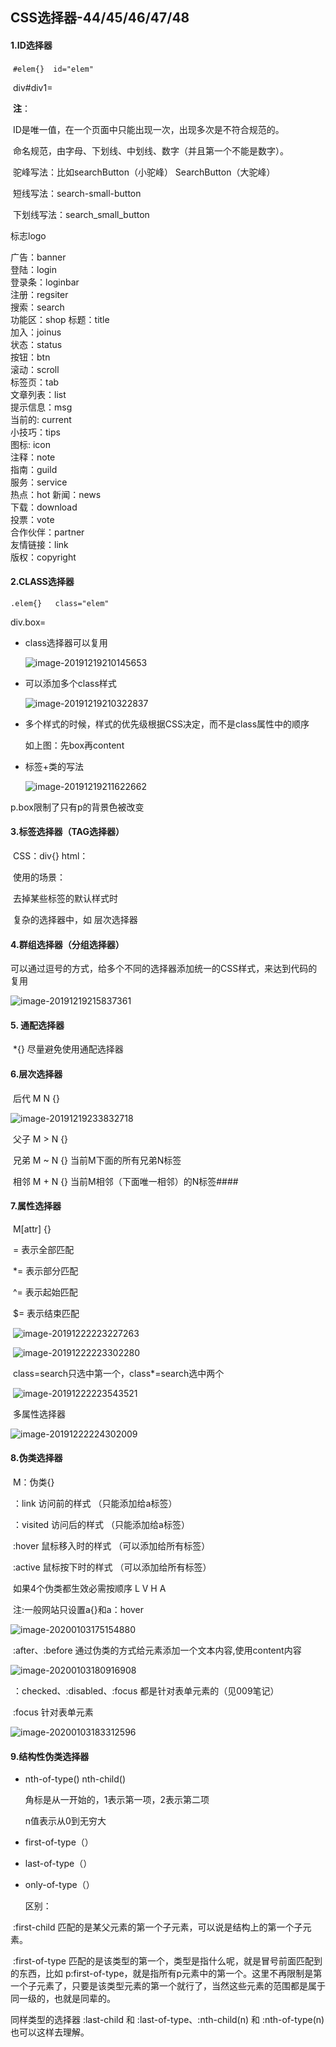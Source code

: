 ## CSS选择器-44/45/46/47/48

#### **1.ID选择器**

​	`#elem{}  id="elem"`

​    div#div1=<div id="div1"></div>

​	**注**：

​	ID是唯一值，在一个页面中只能出现一次，出现多次是不符合规范的。

​	命名规范，由字母、下划线、中划线、数字（并且第一个不能是数字）。

​	驼峰写法：比如searchButton（小驼峰）  SearchButton（大驼峰）

​	短线写法：search-small-button

​	下划线写法：search_small_button

标志logo

广告：banner   
登陆：login    
登录条：loginbar   
注册：regsiter   
搜索：search   
功能区：shop 
标题：title    
加入：joinus   
状态：status   
按钮：btn   
滚动：scroll   
标签页：tab   
文章列表：list   
提示信息：msg   
当前的: current   
小技巧：tips   
图标: icon   
注释：note   
指南：guild   
服务：service   
热点：hot 
新闻：news   
下载：download   
投票：vote    
合作伙伴：partner   
友情链接：link   
版权：copyright   

#### **2.CLASS选择器**

`.elem{}   class="elem"` 

div.box=<div class="box"></div>

- class选择器可以复用

  ![image-20191219210145653](C:\Users\dell\AppData\Roaming\Typora\typora-user-images\image-20191219210145653.png)

- 可以添加多个class样式

  ![image-20191219210322837](C:\Users\dell\AppData\Roaming\Typora\typora-user-images\image-20191219210322837.png)

- 多个样式的时候，样式的优先级根据CSS决定，而不是class属性中的顺序

  如上图：先box再content

- 标签+类的写法

  ![image-20191219211622662](C:\Users\dell\AppData\Roaming\Typora\typora-user-images\image-20191219211622662.png)

p.box限制了只有p的背景色被改变

#### **3.标签选择器（TAG选择器）**

​	CSS：div{}        html：<div></div>

​	使用的场景：

​	去掉某些标签的默认样式时

​	复杂的选择器中，如 层次选择器

#### **4.群组选择器（分组选择器）**

​	可以通过逗号的方式，给多个不同的选择器添加统一的CSS样式，来达到代码的复用

![image-20191219215837361](C:\Users\dell\AppData\Roaming\Typora\typora-user-images\image-20191219215837361.png)

#### **5. 通配选择器**

​	*{}   尽量避免使用通配选择器

#### 6.层次选择器

​	后代 M N {}

![image-20191219233832718](C:\Users\dell\AppData\Roaming\Typora\typora-user-images\image-20191219233832718.png)

​	父子 M > N {}

​	兄弟 M ~ N {}  当前M下面的所有兄弟N标签 

​	相邻 M + N {}  当前M相邻（下面唯一相邻）的N标签####

#### 7.属性选择器

​	M[attr] {}

​	=  表示全部匹配

​	*= 表示部分匹配

​	^= 表示起始匹配

​	$= 表示结束匹配

​	![image-20191222223227263](C:\Users\dell\AppData\Roaming\Typora\typora-user-images\image-20191222223227263.png)

​	![image-20191222223302280](C:\Users\dell\AppData\Roaming\Typora\typora-user-images\image-20191222223302280.png)



​	class=search只选中第一个，class*=search选中两个

​	![image-20191222223543521](C:\Users\dell\AppData\Roaming\Typora\typora-user-images\image-20191222223543521.png)

​	多属性选择器

![image-20191222224302009](C:\Users\dell\AppData\Roaming\Typora\typora-user-images\image-20191222224302009.png)

#### 8.伪类选择器

​	M：伪类{}

​	：link	访问前的样式 （只能添加给a标签）

​	：visited  访问后的样式 （只能添加给a标签）

​	:hover	鼠标移入时的样式 （可以添加给所有标签）

​	:active	鼠标按下时的样式 （可以添加给所有标签）

​	如果4个伪类都生效必需按顺序 L V H A

​	注:一般网站只设置a{}和a：hover

![image-20200103175154880](C:\Users\dell\AppData\Roaming\Typora\typora-user-images\image-20200103175154880.png)

​	:after、:before	通过伪类的方式给元素添加一个文本内容,使用content内容

![image-20200103180916908](C:\Users\dell\AppData\Roaming\Typora\typora-user-images\image-20200103180916908.png)

​	：checked、:disabled、:focus	都是针对表单元素的（见009笔记）

​	:focus			针对表单元素

![image-20200103183312596](C:\Users\dell\AppData\Roaming\Typora\typora-user-images\image-20200103183312596.png)



#### 9.结构性伪类选择器

- nth-of-type()  nth-child()

  角标是从一开始的，1表示第一项，2表示第二项

  n值表示从0到无穷大

- first-of-type（）

- last-of-type（）

- only-of-type（）

  区别：

​	:first-child 匹配的是某父元素的第一个子元素，可以说是结构上的第一个子元素。

​	:first-of-type 匹配的是该类型的第一个，类型是指什么呢，就是冒号前面匹配到的东西，比如 p:first-of-type，就是指所有p元素中的第一个。这里不再限制是第一个子元素了，只要是该类型元素的第一个就行了，当然这些元素的范围都是属于同一级的，也就是同辈的。

同样类型的选择器 :last-child 和 :last-of-type、:nth-child(n) 和 :nth-of-type(n) 也可以这样去理解。